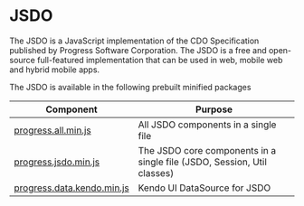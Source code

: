 # JSDO

The JSDO is a JavaScript implementation of the CDO Specification published by Progress Software Corporation.
The JSDO is a free and open-source full-featured implementation that can be used in web, mobile web and hybrid mobile apps.

<!-- [![Build Status](https://travis-ci.org/telerik/kendo-ui-core.svg?branch=master)](https://travis-ci.org/telerik/kendo-ui-core) -->

The JSDO is available in the following prebuilt minified packages

| Component | Purpose | 
| ------- | ------ | 
| [progress.all.min.js](https://github.com/CloudDataObject/JSDO/lib/progress.all.min.js) | All JSDO components in a single file |
| [progress.jsdo.min.js](https://github.com/CloudDataObject/JSDO/lib/progress.jsdo.min.js) | The JSDO core components in a single file (JSDO, Session, Util classes) |
| [progress.data.kendo.min.js](https://github.com/CloudDataObject/JSDO/lib/progress.data.kendo.min.js) | Kendo UI DataSource for JSDO |

